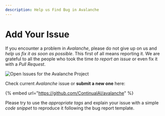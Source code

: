 ```yaml
---
description: Help us Find Bug in Avalanche
---
```


# Add Your Issue

If you encounter a problem in _Avalanche_, please do not give up on us and _help us fix it as soon as possible_. This first of all means reporting it. We are grateful to all the people who took the time _to report an issue_ or even fix it with a _Pull Request_.

![Open Issues for the Avalanche Project](../../../.gitbook/assets/issues.png)

Check current _Avalanche_ issue or **submit a new one** here:

{% embed url="https://github.com/ContinualAI/avalanche" %}

Please try to use the _appropriate tags_ and explain your issue with a simple _code snippet_ to reproduce it following the bug report template.
